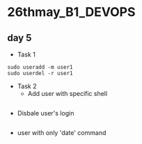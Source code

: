 # 26thmay_B1_DEVOPS

## day 5

- Task 1
```
sudo useradd -m user1
sudo userdel -r user1
```
- Task 2
  - Add user with specific shell
 ```
 ```
  - Disbale user's login
 ```
 ```
  - user with only 'date' command
 ```
 ```
